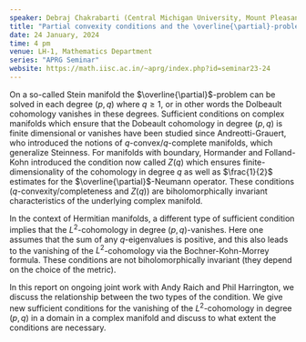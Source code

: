 ```yaml
---
speaker: Debraj Chakrabarti (Central Michigan University, Mount Pleasant, USA)
title: "Partial convexity conditions and the \overline{\partial}-problem"
date: 24 January, 2024
time: 4 pm
venue: LH-1, Mathematics Department
series: "APRG Seminar"
website: https://math.iisc.ac.in/~aprg/index.php?id=seminar23-24
---
```


On a so-called Stein manifold the $\overline{\partial}$-problem can be solved in each degree $(p,q)$ where $q\geq 1$,
or in other words the Dolbeault cohomology vanishes in these degrees. Sufficient conditions on complex manifolds which
ensure that the Dobeault cohomology in degree $(p,q)$ is finite dimensional or vanishes have been studied since
Andreotti-Grauert, who introduced the notions of  $q$-convex/$q$-complete manifolds, which generalize Steinness. For
manifolds with boundary, Hormander and Folland-Kohn introduced the condition now called $Z(q)$ which ensures
finite-dimensionality of the cohomology in degree $q$ as well as $\frac{1}{2}$ estimates for the $\overline{\partial}$-Neumann
operator. These conditions ($q$-convexity/completeness and $Z(q)$) are biholomorphically invariant characteristics of the
underlying complex manifold.

In the context of Hermitian manifolds, a different type of sufficient condition implies that the $L^2$-cohomology in degree
$(p,q)$-vanishes. Here one assumes that the sum of any $q$-eigenvalues is positive, and this also leads to the vanishing of
the $L^2$-cohomology via the Bochner-Kohn-Morrey formula. These conditions are not biholomorphically invariant (they depend
on the choice of the metric).

In this report on ongoing joint work with Andy Raich and Phil Harrington, we discuss the relationship between the two types
of the condition. We give new sufficient conditions for the vanishing of the $L^2$-cohomology in degree $(p,q)$ in a domain
in a complex manifold and discuss to what extent the conditions are necessary.
